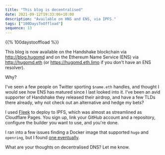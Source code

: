 ```yaml
---
title: "This blog is decentralised"
date: 2021-09-12T19:33:06+10:00
description: "Available on HNS and ENS, via IPFS."
tags: ["100DaysToOffload"]
sequence: 13
---
```


{{% 100daystooffload %}}

This blog is now available on the Handshake blockchain via http://blog.hugomd and on the Ethereum Name Service (ENS) via http://hugomd.eth (or https://hugomd.eth.limo if you don't have an ENS resolver).

Why? 

I've seen a few people on Twitter sporting `$name.eth` handles, and thought I would see how ENS has matured since I last looked into it. I've been an avid supporter of Handshake they released their airdrop, and have a few TLDs there already, why not check out an alternative and hedge my bets?

I used [Fleek](https://fleek.co/) to deploy to IPFS, which was almost as streamlined as Cloudflare Pages. You sign up, link your GitHub account and a repository, configure the builder you want to use, and you're done.

I ran into a few issues finding a Docker image that supported `hugo` and `openring`, but I found [one eventually](https://github.com/klakegg/docker-hugo).

What are your thoughts on decentralised DNS? Let me know.
